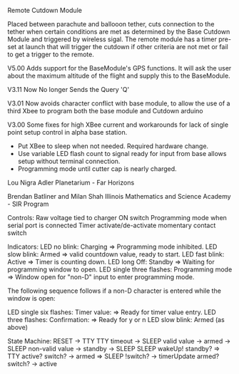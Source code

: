 Remote Cutdown Module

Placed between parachute and ballooon tether, cuts connection to the tether when certain conditions are met as determined by the Base Cutdown Module and triggered by wireless sigal. The remote module has a timer pre-set at launch that will trigger the cutdown if other criteria are not met or fail to get a trigger to the remote.

V5.00 Adds support for the BaseModule's GPS functions. It will ask
the user about the maximum altitude of the flight and supply this to
the BaseModule.

V3.11 Now No longer Sends the Query 'Q'

V3.01 Now avoids character conflict with base module, to allow
      the use of a third Xbee to program both the base module and 
      Cutdown arduino

V3.00 Some fixes for high XBee current and workarounds for
      lack of single point setup control in alpha base station.
- Put XBee to sleep when not needed. Required hardware change.
- Use variable LED flash count to signal ready for input from base
  allows setup without terminal connection.
- Programming mode until cutter cap is nearly charged.

Lou Nigra
Adler Planetarium - Far Horizons

Brendan Batliner and Milan Shah
Illinois Mathematics and Science Academy - SIR Program

Controls:
 Raw voltage tied to charger ON switch
 Programming mode when serial port is connected
 Timer activate/de-activate momentary contact switch

Indicators:
 LED no blink: Charging => Programming mode inhibited.
 LED slow blink: Armed => valid countdown value, ready to start. 
 LED fast blink: Active => Timer is counting down.
 LED long Off: Standby => Waiting for programming window to open.
 LED single three flashes: Programming mode => Window open for "non-D"
                         input to enter programming mode.

 The following sequence follows if a non-D character is entered while
 the window is open:

 LED single six flashes: Timer value: => Ready for timer value entry.
 LED three flashes: Confirmation: => Ready for y or n
 LED slow blink: Armed (as above)

State Machine:
 RESET
   -> TTY
 TTY
   timeout -> SLEEP
   valid value -> armed -> SLEEP
   non-valid value -> standby -> SLEEP
 SLEEP
   wakeUp!
     standby? => TTY
     active? 
       switch? -> armed => SLEEP
       !switch? -> timerUpdate
     armed?
       switch? -> active    

